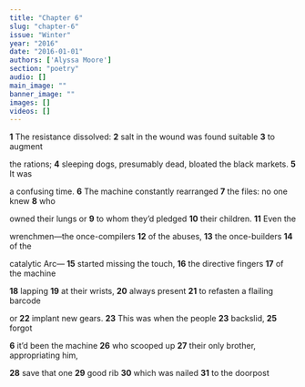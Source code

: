 ```yaml
---
title: "Chapter 6"
slug: "chapter-6"
issue: "Winter"
year: "2016"
date: "2016-01-01"
authors: ['Alyssa Moore']
section: "poetry"
audio: []
main_image: ""
banner_image: ""
images: []
videos: []
---
```

**1** The resistance dissolved: **2** salt in the wound was found suitable **3** to augment

 the rations; **4** sleeping dogs, presumably dead, bloated the black markets. **5** It was

 a confusing time. **6** The machine constantly rearranged **7** the files: no one knew **8** who

 owned their lungs or **9** to whom they’d pledged **10** their children. **11** Even the

 wrenchmen—the once-compilers **12** of the abuses, **13** the once-builders **14** of the

 catalytic Arc— **15** started missing the touch, **16** the directive fingers **17** of the machine

 **18** lapping **19** at their wrists, **20** always present **21** to refasten a flailing barcode

 or **22** implant new gears. **23** This was when the people **23** backslid, **25** forgot

 **6** it’d been the machine **26** who scooped up **27** their only brother, appropriating him,

 **28** save that one **29** good rib **30** which was nailed **31** to the doorpost

